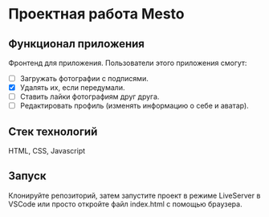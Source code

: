 # Проектная работа Mesto

## Функционал приложения
Фронтенд для приложения. Пользователи этого приложения смогут:
- [ ] Загружать фотографии с подписями.
- [x] Удалять их, если передумали.
- [ ] Ставить лайки фотографиям друг друга.
- [ ] Редактировать профиль (изменять информацию о себе и аватар).  

## Стек технологий
HTML, CSS, Javascript

## Запуск
Клонируйте репозиторий, затем запустите проект в режиме LiveServer в VSCode или просто откройте файл index.html с помощью браузера.

